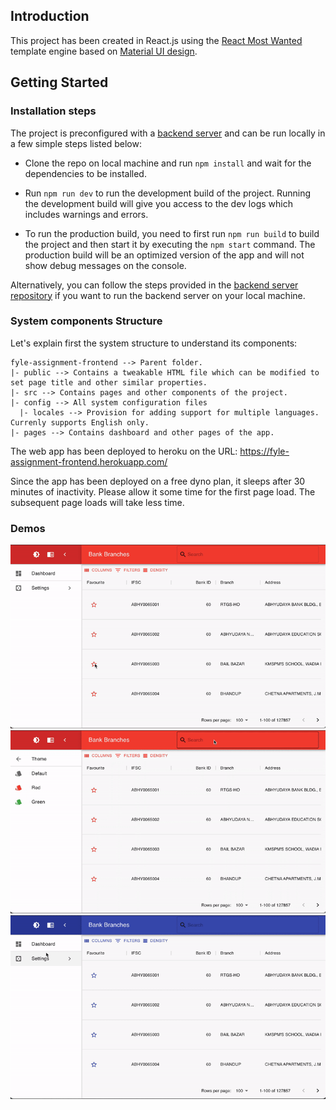 ## Introduction

This project has been created in React.js using the [React Most Wanted](https://github.com/TarikHuber/react-most-wanted) template engine based on [Material UI design](https://material-ui.com/).

## Getting Started

### Installation steps

The project is preconfigured with a [backend server](https://github.com/AdityaVJ/FyleAssignmentBackend) and can be run locally in a few simple steps listed below:

- Clone the repo on local machine and run `npm install` and wait for the dependencies to be installed.

- Run `npm run dev` to run the development build of the project. Running the development build will give you access to the dev logs which includes warnings and errors.

- To run the production build, you need to first run `npm run build` to build the project and then start it by executing the `npm start` command. The production build will be an optimized version of the app and will not show debug messages on the console.

Alternatively, you can follow the steps provided in the [backend server repository](https://github.com/AdityaVJ/FyleAssignmentBackend) if you want to run the backend server on your local machine.

### System components Structure
Let's explain first the system structure to understand its components:
```
fyle-assignment-frontend --> Parent folder. 
|- public --> Contains a tweakable HTML file which can be modified to set page title and other similar properties.
|- src --> Contains pages and other components of the project.
|- config --> All system configuration files
  |- locales --> Provision for adding support for multiple languages. Currenly supports English only.
|- pages --> Contains dashboard and other pages of the app.
```
The web app has been deployed to heroku on the URL: https://fyle-assignment-frontend.herokuapp.com/

Since the app has been deployed on a free dyno plan, it sleeps after 30 minutes of inactivity. Please allow it some time for the first page load. The subsequent page loads will take less time.

### Demos

![Mark as favourite](mark-as-fav.gif)
![Search and autocomplete](search-autocomplete.gif)
![Theme setting](theme-setting.gif)

